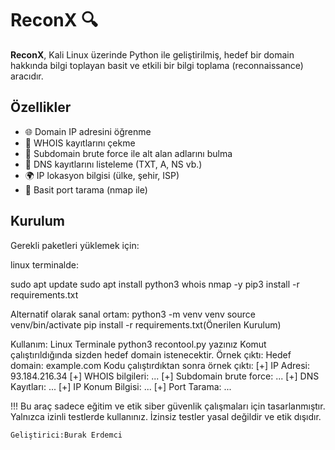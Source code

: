 # ReconX 🔍

**ReconX**, Kali Linux üzerinde Python ile geliştirilmiş, hedef bir domain hakkında bilgi toplayan basit ve etkili bir bilgi toplama (reconnaissance) aracıdır.

## Özellikler

- 🌐 Domain IP adresini öğrenme  
- 🧾 WHOIS kayıtlarını çekme  
- 🔎 Subdomain brute force ile alt alan adlarını bulma  
- 📛 DNS kayıtlarını listeleme (TXT, A, NS vb.)  
- 🌍 IP lokasyon bilgisi (ülke, şehir, ISP)  
- 🚪 Basit port tarama (nmap ile)

## Kurulum

Gerekli paketleri yüklemek için:

linux terminalde:

sudo apt update
sudo apt install python3 whois nmap -y
pip3 install -r requirements.txt

Alternatif olarak sanal ortam:
python3 -m venv venv
source venv/bin/activate
pip install -r requirements.txt(Önerilen Kurulum)

Kullanım:
Linux Terminale
python3 recontool.py yazınız
Komut çalıştırıldığında sizden hedef domain istenecektir. Örnek çıktı: Hedef domain: example.com
Kodu çalıştırdıktan sonra örnek çıktı: [+] IP Adresi: 93.184.216.34
[+] WHOIS bilgileri: ...
[+] Subdomain brute force: ...
[+] DNS Kayıtları: ...
[+] IP Konum Bilgisi: ...
[+] Port Tarama: ...

!!! Bu araç sadece eğitim ve etik siber güvenlik çalışmaları için tasarlanmıştır.
    Yalnızca izinli testlerde kullanınız. İzinsiz testler yasal değildir ve etik dışıdır.

    Geliştirici:Burak Erdemci
